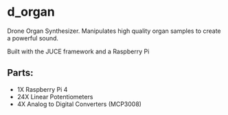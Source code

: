 # d_organ

Drone Organ Synthesizer. Manipulates high quality organ samples to create a powerful sound.

Built with the JUCE framework and a Raspberry Pi 

## Parts:

- 1X Raspberry Pi 4
- 24X Linear Potentiometers
- 4X Analog to Digital Converters (MCP3008)

